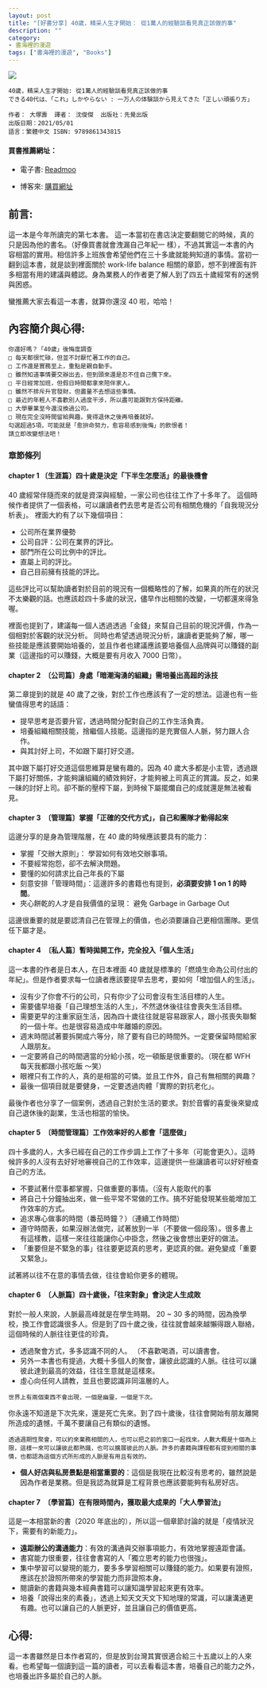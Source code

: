 ```yaml
---
layout: post
title: "[好書分享] 40歲，精采人生才開始： 從1萬人的經驗談看見真正該做的事"
description: ""
category: 
- 書海裡的漫遊
tags: ["書海裡的漫遊", "Books"]
---
```


<div><a href="http://moo.im/a/kwEGWX" title="40歲，精采人生才開始"><img src="https://cdn.readmoo.com/cover/62/f2efg6a_210x315.jpg?v=0"></a></div>




```
40歲，精采人生才開始: 從1萬人的經驗談看見真正該做的事
できる40代は、「これ」しかやらない : 一万人の体験談から見えてきた「正しい頑張り方」

作者： 大塚壽  譯者： 沈俊傑  出版社：先覺出版 
出版日期：2021/05/01 
語言：繁體中文 ISBN: 9789861343815 
```

#### 買書推薦網址：

- 電子書: [Readmoo](http://moo.im/a/kwEGWX)

- 博客來: [購買網址](https://www.books.com.tw/exep/assp.php/kkdailin/products/0010889442?utm_source=kkdailin&utm_medium=ap-books&utm_content=recommend&utm_campaign=ap-202106)


## 前言:

這一本是今年所讀完的第七本書。 這一本當初在書店決定要翻閱它的時候，真的只是因為他的書名。（好像買書就會洩漏自己年紀一
樣），不過其實這一本書的內容相當的實用。相信許多上班族會希望他們在三十多歲就能夠知道的事情。當初一翻到這本書，就是談到裡面關於 work-life balance  相關的章節，想不到裡面有許多相當有用的建議與體認。身為業務人的作者更了解人到了四五十歲經常有的迷惘與困惑。

 蠻推薦大家去看這一本書，就算你還沒 40 啦，哈哈！



## 內容簡介與心得:

```
你還好嗎？「40歲」後悔度調查
□ 每天都很忙碌，但並不討厭忙著工作的自己。
□ 工作還是實務至上，重點是親自動手。
□ 雖然知道事情要交辦出去，但到頭來還是忍不住自己攬下來。
□ 平日經常加班，但假日時間都拿來陪伴家人。
□ 雖然不排斥升官發財，但盡量不去想這些事情。
□ 最近的年輕人不喜歡別人過度干涉，所以盡可能跟對方保持距離。
□ 大學畢業至今還沒換過公司。
□ 現在完全沒時間留給興趣，覺得退休之後再培養就好。
勾選超過5項，可能就是「愈拚命努力，愈容易感到後悔」的飲恨者！
請立即改變想法吧！

```

### 章節條列

#### chapter 1 〔生涯篇〕四十歲是決定「下半生怎麼活」的最後機會 

40 歲經常伴隨而來的就是資深與經驗，一家公司也往往工作了十多年了。 這個時候作者提供了一個表格，可以讓讀者們去思考是否公司有相關危機的「自我現況分析表」。 裡面大約有了以下幾個項目：

- 公司所在業界優勢
- 公司自評：公司在業界的評比。
- 部門所在公司比例中的評比。
- 直屬上司的評比。
- 自己目前擁有技能的評比。

這些評比可以幫助讀者對於目前的現況有一個概略性的了解，如果真的所在的狀況不太樂觀的話。也應該趁四十多歲的狀況，儘早作出相關的改變，一切都還來得急喔。 

裡面也提到了，建議每一個人透過透過「金錢」來幫自己目前的現況評價，作為一個相對於客觀的狀況分析。 同時也希望透過現況分析，讓讀者更能夠了解，哪一些技能是應該要開始培養的，並且作者也建議應該要培養個人品牌與可以賺錢的副業（這邊指的可以賺錢，大概是要有月收入 7000 日幣）。

#### chapter 2　〔公司篇〕身處「暗潮洶湧的組織」需培養出高超的泳技

第二章提到的就是 40 歲了之後，對於工作也應該有了一定的想法。這邊也有一些蠻值得思考的話語：

- 提早思考是否要升官，透過時間分配對自己的工作生活負責。
- 培養組織相關技能，捨繼個人技能。這邊指的是充實個人人脈，努力跟人合作。
- 與其討好上司，不如跟下屬打好交道。

其中跟下屬打好交道這個思維算是蠻有趣的。因為 40 歲大多都是小主管，透過跟下屬打好關係，才能夠讓組織的績效夠好，才能夠被上司真正的賞識。反之，如果一昧的討好上司。卻不斷的壓榨下屬，到時候下屬擺爛自己的成就還是無法被看見。

#### chapter 3　〔管理篇〕掌握「正確的交代方式」，自己和團隊才動得起來

這邊分享的是身為管理階層，在 40 歲的時候應該要具有的能力：

- 掌握「交辦大原則」： 學習如何有效地交辦事項。
- 不要經常抱怨，卻不去解決問題。
- 要懂的如何請求比自己年長的下屬
- 刻意安排「管理時間」：這邊許多的書籍也有提到，**必須要安排 1 on 1 的時間**。
- 夾心餅乾的人才是自我價值的呈現： 避免 Garbage in Garbage Out

這邊很重要的就是要認清自己在管理上的價值，也必須要讓自己更相信團隊。更信任下屬才是。

#### chapter 4　〔私人篇〕暫時拋開工作，完全投入「個人生活」

這一本書的作者是日本人，在日本裡面 40 歲就是標準的「燃燒生命為公司付出的年紀」。但是作者要求每一位讀者應該要提早去思考，要如何「增加個人的生活」。

- 沒有少了你會不行的公司，只有你少了公司會沒有生活目標的人生。
- 需要儘早培養「自己理想生活的人生」，不然退休後往往會喪失生活目標。
- 需要更早的注重家庭生活，因為四十歲往往就是容易跟家人，跟小孩喪失聯繫的一個十年。也是很容易造成中年離婚的原因。
- 週末時間試著要拆開成六等分，除了要有自已的時間外。一定要保留時間給家人跟朋友。
- 一定要將自己的時間適當的分給小孩，吃一頓飯是很重要的。（現在都 WFH 每天我都跟小孩吃飯 ～笑）
- 眼裡只有工作的人，真的是相當的可憐。並且工作外，自己有無相關的興趣？
- 最後一個項目就是要健身，一定要透過肉體「實際的對抗老化」。

最後作者也分享了一個案例，透過自己對於生活的要求。對於音響的喜愛後來變成自己退休後的副業，生活也相當的愉快。

#### chapter 5　〔時間管理篇〕工作效率好的人都會「這麼做」

四十多歲的人，大多已經在自己的工作步調上工作了十多年（可能會更久）。這時候許多的人沒有去好好地審視自己的工作效率，這邊提供一些讓讀者可以好好檢查自己的方法。

- 不要試著什麼事都掌握，只做重要的事情。（沒有人能取代的事
- 將自己十分鐘抽出來，做一些平常不常做的工作。搞不好能發現某些能增加工作效率的方式。
- 追求專心做事的時間（番茄時鐘？）（連續工作時間）
- 遵守時間表，如果沒辦法做完，試著放到一半（不要做一個段落）。很多書上有這樣教，這樣一來往往能讓你心中掛念，然後之後會想出更好的做法。
- 「重要但是不緊急的事」往往要更認真的思考，更認真的做。避免變成「重要又緊急」。

試著將以往不在意的事情去做，往往會給你更多的體現。

#### chapter 6　〔人脈篇〕四十歲後，「往來對象」會決定人生成敗

對於一般人來說，人脈最高峰就是在學生時期。 20 ~ 30 多的時間，因為換學校，換工作會認識很多人。但是到了四十歲之後，往往就會越來越懶得跟人聯絡，這個時候的人脈往往更佳的珍貴。

- 透過聚會方式，多多認識不同的人。 （不喜歡喝酒，可以讀書會。
- 另外一本書也有提過，大概十多個人的聚會，讓彼此認識的人脈。往往可以讓彼此達到最高的效益，往往生意就是這樣來。
- 虛心向任何人請教，並且也要認識非同溫層的人。

```
世界上有兩個東西不會出現，一個是幽靈，一個是下次。
```

你永遠不知道是下次先來，還是死亡先來。到了四十歲後，往往會開始有朋友離開所造成的遺憾，千萬不要讓自己有類似的遺憾。

```
透過週期性聚會，可以約來業務相關的人，也可以把之前的窗口一起找來。人數大概是十個為上限，這樣一來可以讓彼此都熟識，也可以擴展彼此的人脈。許多的書籍與課程都有提到相關的事情，也都認為這個方式所形成的人脈是有用且有效的。
```

- **個人好店與私房景點是相當重要的**：這個是我現在比較沒有思考的，雖然說是因為作者是業務。但是我認為就算是工程背景也應該要能夠有私房好店。

#### chapter 7　〔學習篇〕在有限時間內，獲取最大成果的「大人學習法」

這是一本相當新的書（2020 年底出的），所以這一個章節討論的就是「疫情狀況下，需要有的新能力」。

- **遠距辦公的溝通能力**：有效的溝通與交辦事項能力，有效地掌握遠距會議。
- 書寫能力很重要，往往會書寫的人「獨立思考的能力也很強」。
- 集中學習可以變現的能力，要多多學習相關可以賺錢的能力。如果要有證照，應該在於證照所帶來的學習能力而非證照本身。
- 閱讀新的書籍與幾本經典書籍可以讓知識學習起來更有效率。
- 培養「說得出來的素養」，透過上知天文天文下知地理的常識，可以讓溝通更有趣。也可以讓自己的人脈更好，並且讓自己的價值更高。


## 心得:

這一本書雖然是日本作者寫的，但是放到台灣其實很適合給三十五歲以上的人來看。也希望每一個讀到這一篇的讀者，可以去看看這本書，培養自己的能力之外，也培養出許多屬於自己的人脈。

